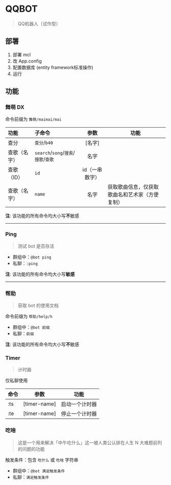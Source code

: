 # QQBOT

> QQ机器人（试作型）

## 部署

1. 部署 mcl
2. 改 App.config
3. 配置数据库 (entity framework标准操作)
4. 运行

## 功能

### 舞萌 DX

命令前缀为 `舞萌/maimai/mai`

| 功能 | 子命令 | 参数 | 功能 |
|:----| :--- | :---: | ---- |
| 查分 |  `查分`/`b40` | [名字] | |
| 查歌（名字） | `search`/`song`/`搜索`/`搜歌`/`查歌` | 名字 | | 
| 查歌（ID） | `id` | id（一串数字） | |
| 查歌（名字） | `name` | 名字 | 获取歌曲信息，仅获取歌曲名和艺术家（方便复制）|

**注**: 该功能的所有命令均大小写**不**敏感

---

### Ping

> 测试 bot 是否存活

- 群组中：`@bot ping`
- 私聊：`:ping`

**注**: 该功能的所有命令均大小写**敏感**

---

### 帮助

> 获取 bot 的使用文档

命令前缀为 `帮助/help/h`

- 群组中：`@bot 前缀`
- 私聊：`前缀`

**注**: 该功能的所有命令均大小写**不**敏感

### Timer

> 计时器

仅私聊使用

|命令|参数|功能|
|---|---|---|
| :ts | [timer-name] | 启动一个计时器 |
| :te | [timer-name] | 停止一个计时器 |

### 吃啥

> 这是一个用来解决「中午吃什么」这一被人类公认排在人生 N 大难题前列的问题的功能

触发条件：包含 `吃什么` 或 `吃啥` 字符串

- 群组中：`@bot 满足触发条件`
- 私聊：`满足触发条件`
